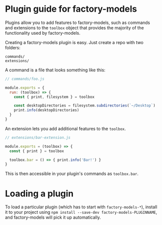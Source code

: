 # Plugin guide for factory-models

Plugins allow you to add features to factory-models, such as commands and
extensions to the `toolbox` object that provides the majority of the functionality
used by factory-models.

Creating a factory-models plugin is easy. Just create a repo with two folders:

```
commands/
extensions/
```

A command is a file that looks something like this:

```js
// commands/foo.js

module.exports = {
  run: (toolbox) => {
    const { print, filesystem } = toolbox

    const desktopDirectories = filesystem.subdirectories(`~/Desktop`)
    print.info(desktopDirectories)
  }
}
```

An extension lets you add additional features to the `toolbox`.

```js
// extensions/bar-extension.js

module.exports = (toolbox) => {
  const { print } = toolbox

  toolbox.bar = () => { print.info('Bar!') }
}
```

This is then accessible in your plugin's commands as `toolbox.bar`.

# Loading a plugin

To load a particular plugin (which has to start with `factory-models-*`),
install it to your project using `npm install --save-dev factory-models-PLUGINNAME`,
and factory-models will pick it up automatically.
